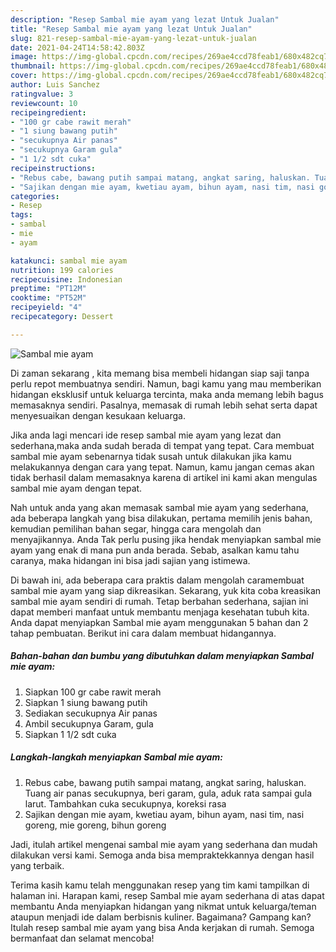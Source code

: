 ```yaml
---
description: "Resep Sambal mie ayam yang lezat Untuk Jualan"
title: "Resep Sambal mie ayam yang lezat Untuk Jualan"
slug: 821-resep-sambal-mie-ayam-yang-lezat-untuk-jualan
date: 2021-04-24T14:58:42.803Z
image: https://img-global.cpcdn.com/recipes/269ae4ccd78feab1/680x482cq70/sambal-mie-ayam-foto-resep-utama.jpg
thumbnail: https://img-global.cpcdn.com/recipes/269ae4ccd78feab1/680x482cq70/sambal-mie-ayam-foto-resep-utama.jpg
cover: https://img-global.cpcdn.com/recipes/269ae4ccd78feab1/680x482cq70/sambal-mie-ayam-foto-resep-utama.jpg
author: Luis Sanchez
ratingvalue: 3
reviewcount: 10
recipeingredient:
- "100 gr cabe rawit merah"
- "1 siung bawang putih"
- "secukupnya Air panas"
- "secukupnya Garam gula"
- "1 1/2 sdt cuka"
recipeinstructions:
- "Rebus cabe, bawang putih sampai matang, angkat saring, haluskan. Tuang air panas secukupnya, beri garam, gula, aduk rata sampai gula larut. Tambahkan cuka secukupnya, koreksi rasa"
- "Sajikan dengan mie ayam, kwetiau ayam, bihun ayam, nasi tim, nasi goreng, mie goreng, bihun goreng"
categories:
- Resep
tags:
- sambal
- mie
- ayam

katakunci: sambal mie ayam 
nutrition: 199 calories
recipecuisine: Indonesian
preptime: "PT12M"
cooktime: "PT52M"
recipeyield: "4"
recipecategory: Dessert

---
```



![Sambal mie ayam](https://img-global.cpcdn.com/recipes/269ae4ccd78feab1/680x482cq70/sambal-mie-ayam-foto-resep-utama.jpg)

Di zaman  sekarang , kita memang bisa membeli hidangan siap saji tanpa perlu repot membuatnya sendiri. Namun, bagi kamu yang mau memberikan hidangan eksklusif untuk keluarga tercinta, maka anda memang lebih bagus memasaknya sendiri. Pasalnya, memasak di rumah lebih sehat serta dapat menyesuaikan dengan kesukaan keluarga.

Jika anda lagi mencari ide resep sambal mie ayam yang lezat dan sederhana,maka anda sudah berada di tempat yang tepat. Cara membuat sambal mie ayam  sebenarnya tidak susah untuk dilakukan jika kamu melakukannya dengan cara yang tepat. Namun, kamu jangan cemas akan tidak berhasil dalam memasaknya 
karena di artikel ini kami akan mengulas sambal mie ayam dengan tepat.  



Nah untuk anda yang akan memasak sambal mie ayam yang sederhana, ada beberapa langkah yang bisa dilakukan, pertama memilih jenis bahan, kemudian pemilihan bahan segar, hingga cara mengolah dan menyajikannya. Anda Tak perlu pusing jika hendak menyiapkan sambal mie ayam yang enak di mana pun anda berada. Sebab, asalkan kamu  tahu caranya, maka hidangan ini bisa jadi sajian yang istimewa.

Di bawah ini, ada beberapa cara praktis  dalam mengolah caramembuat sambal mie ayam yang siap dikreasikan. Sekarang, yuk kita coba kreasikan sambal mie ayam sendiri di rumah. Tetap berbahan sederhana, sajian ini dapat memberi manfaat untuk membantu menjaga kesehatan tubuh kita. Anda dapat menyiapkan Sambal mie ayam menggunakan 5 bahan dan 2 tahap pembuatan. Berikut ini cara dalam membuat hidangannya.

<!--inarticleads1-->

##### Bahan-bahan dan bumbu yang dibutuhkan dalam menyiapkan Sambal mie ayam:

1. Siapkan 100 gr cabe rawit merah
1. Siapkan 1 siung bawang putih
1. Sediakan secukupnya Air panas
1. Ambil secukupnya Garam, gula
1. Siapkan 1 1/2 sdt cuka




<!--inarticleads2-->

##### Langkah-langkah menyiapkan Sambal mie ayam:

1. Rebus cabe, bawang putih sampai matang, angkat saring, haluskan. Tuang air panas secukupnya, beri garam, gula, aduk rata sampai gula larut. Tambahkan cuka secukupnya, koreksi rasa
1. Sajikan dengan mie ayam, kwetiau ayam, bihun ayam, nasi tim, nasi goreng, mie goreng, bihun goreng




Jadi, itulah artikel mengenai  sambal mie ayam  yang sederhana dan mudah dilakukan versi kami. Semoga anda bisa mempraktekkannya dengan hasil yang terbaik. 

Terima kasih kamu telah menggunakan resep yang tim kami tampilkan di halaman ini. Harapan kami, resep  Sambal mie ayam sederhana di atas dapat membantu Anda menyiapkan hidangan yang nikmat untuk keluarga/teman ataupun menjadi ide dalam berbisnis kuliner. Bagaimana? Gampang kan? Itulah resep sambal mie ayam yang bisa Anda kerjakan di rumah. Semoga bermanfaat dan selamat mencoba!

